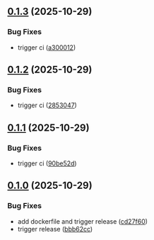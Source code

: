 ## [0.1.3](https://github.com/l4rm4nd/IKESS/compare/v0.1.2...v0.1.3) (2025-10-29)


### Bug Fixes

* trigger ci ([a300012](https://github.com/l4rm4nd/IKESS/commit/a3000128c43cbd935a89c638b4db216eef98b9d5))

## [0.1.2](https://github.com/l4rm4nd/IKESS/compare/v0.1.1...v0.1.2) (2025-10-29)


### Bug Fixes

* trigger ci ([2853047](https://github.com/l4rm4nd/IKESS/commit/2853047e95a127e5e421df126ec512a59939f035))

## [0.1.1](https://github.com/l4rm4nd/IKESS/compare/v0.1.0...v0.1.1) (2025-10-29)


### Bug Fixes

* trigger ci ([90be52d](https://github.com/l4rm4nd/IKESS/commit/90be52d87cc48801df9836625ffaac9ddb6ffa5f))

## [0.1.0](https://github.com/l4rm4nd/IKESS/compare/cd27f6083a6584e4e2760717295f2878a5ba242f...v0.1.0) (2025-10-29)


### Bug Fixes

* add dockerfile and trigger release ([cd27f60](https://github.com/l4rm4nd/IKESS/commit/cd27f6083a6584e4e2760717295f2878a5ba242f))
* trigger release ([bbb62cc](https://github.com/l4rm4nd/IKESS/commit/bbb62cc2970fcdc7389ad83403fadf63631bc20a))

